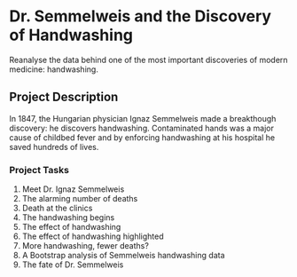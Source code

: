# Dr. Semmelweis and the Discovery of Handwashing

Reanalyse the data behind one of the most important discoveries of modern medicine: handwashing.

## Project Description

In 1847, the Hungarian physician Ignaz Semmelweis made a breakthough discovery: he discovers handwashing. Contaminated hands was a major cause of childbed fever and by enforcing handwashing at his hospital he saved hundreds of lives.

### Project Tasks

1. Meet Dr. Ignaz Semmelweis
2. The alarming number of deaths
3. Death at the clinics
4. The handwashing begins
5. The effect of handwashing
6. The effect of handwashing highlighted
7. More handwashing, fewer deaths?
8. A Bootstrap analysis of Semmelweis handwashing data
9. The fate of Dr. Semmelweis